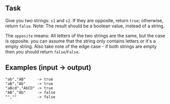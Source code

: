 ## Task

Give you two strings: ```s1``` and ```s2```. If they are opposite, return `true`; otherwise, return `false`. Note: The result should be a boolean value, instead of a string.

The ```opposite``` means: All letters of the two strings are the same, but the case is opposite. you can assume that the string only contains letters or it's a empty string.  Also take note of the edge case - if both strings are empty then you should return `false`/`False`.
  
## Examples (input -> output)

```
"ab","AB"     -> true
"aB","Ab"     -> true
"aBcd","AbCD" -> true
"AB","Ab"     -> false
"",""         -> false
```
